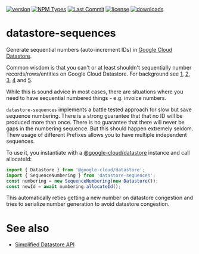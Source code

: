 [![version](https://img.shields.io/npm/v/datastore-sequences.svg)](https://npmjs.org/datastore-sequences)
[![NPM Types](https://img.shields.io/npm/types/datastore-sequences)](https://www.npmjs.com/package/datastore-sequences)
[![Last Commit](https://img.shields.io/github/last-commit/mdornseif/datastore-sequences)](https://github.com/mdornseif/datastore-sequences)
[![license](https://img.shields.io/npm/l/datastore-sequences?color=%23007a1f)](https://github.com/mdornseif/datastore-sequences/blob/master/LICENSE)
[![downloads](https://img.shields.io/npm/dm/datastore-sequences?&color=%23007a1f)](https://npmcharts.com/compare/datastore-sequences)

# datastore-sequences

Generate sequential numbers (auto-increment IDs) in [Google Cloud Datastore](https://cloud.google.com/datastore/docs/reference/libraries#client-libraries-install-nodejs).

Common wisdom is that you can't or at least shouldn't sequentially number records/rows/entities on Google Cloud Datastore. For background see [1](https://stackoverflow.com/questions/2825934), [2](https://stackoverflow.com/questions/3985812), [3](https://stackoverflow.com/questions/7300751), [4](https://stackoverflow.com/questions/47263892) and [5](https://stackoverflow.com/questions/48083309).

While this is sound advice in most cases, there are situations where you need to have sequential numbered things - e.g. invoice numbers.

`datastore-sequences` implements a battle tested approach for slow but save sequence numbering.
There is a strong guarantee that that no ID will be produced more than once.
There is no guarantee that there will never be gaps in the numbering sequence. But this should happen extremely seldom.
Thew usage of different Prefixes allows you to have multiple independent sequences.

To use it, you instantiate with a [@google-cloud/datastore](https://github.com/googleapis/nodejs-datastore) instance and call allocateId:

```js
import { Datastore } from '@google-cloud/datastore';
import { SequenceNumbering } from 'datastore-sequences';
const numbering = new SequenceNumbering(new Datastore());
const newId = await numbering.allocateId();
```

This automatically reties getting a new number on datastore congestion and tries to serialize number generation to avoid datastore congestion.

# See also

- [Simplified Datastore API](https://www.npmjs.com/package/datastore-api)
